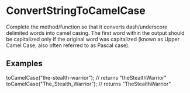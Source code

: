 # ConvertStringToCamelCase
Complete the method/function so that it converts dash/underscore delimited words into camel casing. The first word within the output should be capitalized only if the original word was capitalized (known as Upper Camel Case, also often referred to as Pascal case).
## Examples
toCamelCase("the-stealth-warrior"); // returns "theStealthWarrior" <br>
toCamelCase("The_Stealth_Warrior"); // returns "TheStealthWarrior"
